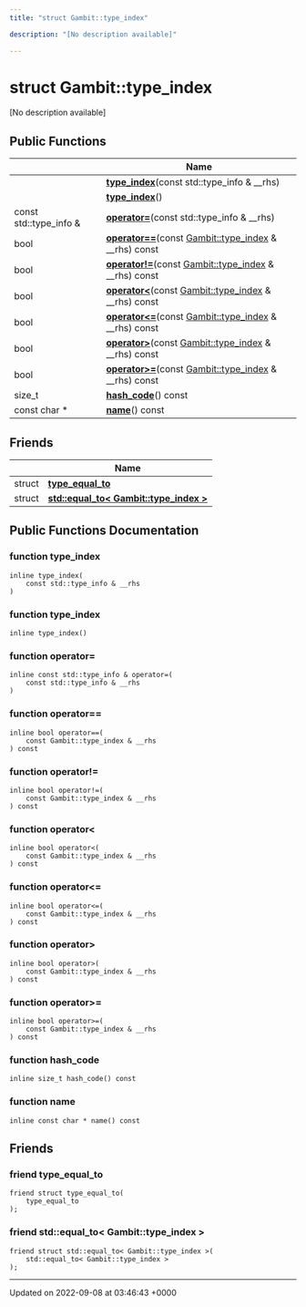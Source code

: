 ```yaml
---
title: "struct Gambit::type_index"

description: "[No description available]"

---
```


# struct Gambit::type_index



[No description available]

## Public Functions

|                | Name           |
| -------------- | -------------- |
| | **[type_index](/documentation/code/classes/structgambit_1_1type__index/#function-type-index)**(const std::type_info & __rhs) |
| | **[type_index](/documentation/code/classes/structgambit_1_1type__index/#function-type-index)**() |
| const std::type_info & | **[operator=](/documentation/code/classes/structgambit_1_1type__index/#function-operator)**(const std::type_info & __rhs) |
| bool | **[operator==](/documentation/code/classes/structgambit_1_1type__index/#function-operator)**(const [Gambit::type_index](/documentation/code/classes/structgambit_1_1type__index/) & __rhs) const |
| bool | **[operator!=](/documentation/code/classes/structgambit_1_1type__index/#function-operator)**(const [Gambit::type_index](/documentation/code/classes/structgambit_1_1type__index/) & __rhs) const |
| bool | **[operator<](/documentation/code/classes/structgambit_1_1type__index/#function-operator)**(const [Gambit::type_index](/documentation/code/classes/structgambit_1_1type__index/) & __rhs) const |
| bool | **[operator<=](/documentation/code/classes/structgambit_1_1type__index/#function-operator)**(const [Gambit::type_index](/documentation/code/classes/structgambit_1_1type__index/) & __rhs) const |
| bool | **[operator>](/documentation/code/classes/structgambit_1_1type__index/#function-operator)**(const [Gambit::type_index](/documentation/code/classes/structgambit_1_1type__index/) & __rhs) const |
| bool | **[operator>=](/documentation/code/classes/structgambit_1_1type__index/#function-operator)**(const [Gambit::type_index](/documentation/code/classes/structgambit_1_1type__index/) & __rhs) const |
| size_t | **[hash_code](/documentation/code/classes/structgambit_1_1type__index/#function-hash-code)**() const |
| const char * | **[name](/documentation/code/classes/structgambit_1_1type__index/#function-name)**() const |

## Friends

|                | Name           |
| -------------- | -------------- |
| struct | **[type_equal_to](/documentation/code/classes/structgambit_1_1type__index/#friend-type-equal-to)**  |
| struct | **[std::equal_to< Gambit::type_index >](/documentation/code/classes/structgambit_1_1type__index/#friend-std-equal-to-gambit-type-index)**  |

## Public Functions Documentation

### function type_index

```
inline type_index(
    const std::type_info & __rhs
)
```


### function type_index

```
inline type_index()
```


### function operator=

```
inline const std::type_info & operator=(
    const std::type_info & __rhs
)
```


### function operator==

```
inline bool operator==(
    const Gambit::type_index & __rhs
) const
```


### function operator!=

```
inline bool operator!=(
    const Gambit::type_index & __rhs
) const
```


### function operator<

```
inline bool operator<(
    const Gambit::type_index & __rhs
) const
```


### function operator<=

```
inline bool operator<=(
    const Gambit::type_index & __rhs
) const
```


### function operator>

```
inline bool operator>(
    const Gambit::type_index & __rhs
) const
```


### function operator>=

```
inline bool operator>=(
    const Gambit::type_index & __rhs
) const
```


### function hash_code

```
inline size_t hash_code() const
```


### function name

```
inline const char * name() const
```


## Friends

### friend type_equal_to

```
friend struct type_equal_to(
    type_equal_to 
);
```


### friend std::equal_to< Gambit::type_index >

```
friend struct std::equal_to< Gambit::type_index >(
    std::equal_to< Gambit::type_index > 
);
```


-------------------------------

Updated on 2022-09-08 at 03:46:43 +0000